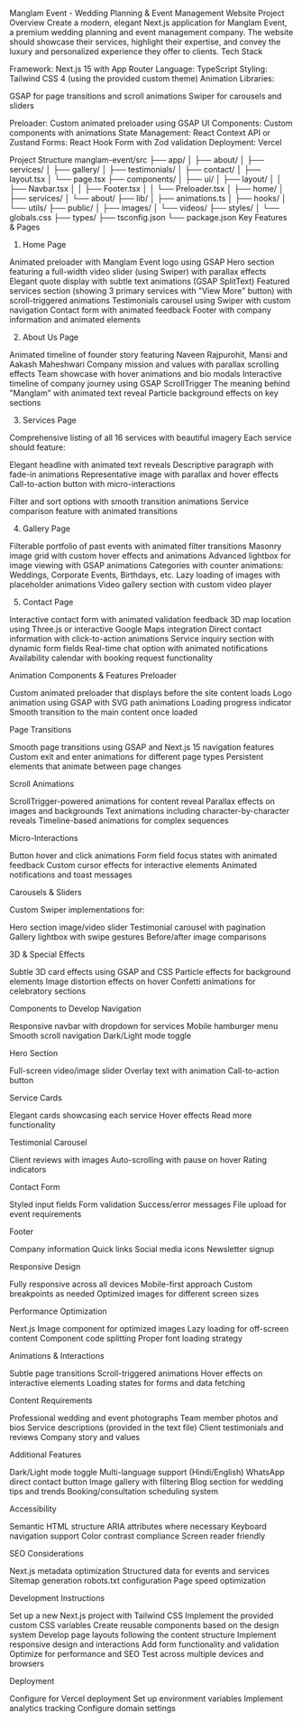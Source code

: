 Manglam Event - Wedding Planning & Event Management Website
Project Overview
Create a modern, elegant Next.js application for Manglam Event, a premium wedding planning and event management company. The website should showcase their services, highlight their expertise, and convey the luxury and personalized experience they offer to clients.
Tech Stack

Framework: Next.js 15 with App Router
Language: TypeScript
Styling: Tailwind CSS 4 (using the provided custom theme)
Animation Libraries:

GSAP for page transitions and scroll animations
Swiper for carousels and sliders


Preloader: Custom animated preloader using GSAP
UI Components: Custom components with animations
State Management: React Context API or Zustand
Forms: React Hook Form with Zod validation
Deployment: Vercel

Project Structure
manglam-event/src
├── app/
│   ├── about/
│   ├── services/
│   ├── gallery/
│   ├── testimonials/
│   ├── contact/
│   ├── layout.tsx
│   └── page.tsx
├── components/
│   ├── ui/
│   ├── layout/
│   │   ├── Navbar.tsx
│   │   ├── Footer.tsx
│   │   └── Preloader.tsx
│   ├── home/
│   ├── services/
│   └── about/
├── lib/
│   ├── animations.ts
│   ├── hooks/
│   └── utils/
├── public/
│   ├── images/
│   └── videos/
├── styles/
│   └── globals.css
├── types/
├── tsconfig.json
└── package.json
Key Features & Pages
1. Home Page

Animated preloader with Manglam Event logo using GSAP
Hero section featuring a full-width video slider (using Swiper) with parallax effects
Elegant quote display with subtle text animations (GSAP SplitText)
Featured services section (showing 3 primary services with "View More" button) with scroll-triggered animations
Testimonials carousel using Swiper with custom navigation
Contact form with animated feedback
Footer with company information and animated elements

2. About Us Page

Animated timeline of founder story featuring Naveen Rajpurohit, Mansi and Aakash Maheshwari
Company mission and values with parallax scrolling effects
Team showcase with hover animations and bio modals
Interactive timeline of company journey using GSAP ScrollTrigger
The meaning behind "Manglam" with animated text reveal
Particle background effects on key sections

3. Services Page

Comprehensive listing of all 16 services with beautiful imagery
Each service should feature:

Elegant headline with animated text reveals
Descriptive paragraph with fade-in animations
Representative image with parallax and hover effects
Call-to-action button with micro-interactions


Filter and sort options with smooth transition animations
Service comparison feature with animated transitions

4. Gallery Page

Filterable portfolio of past events with animated filter transitions
Masonry image grid with custom hover effects and animations
Advanced lightbox for image viewing with GSAP animations
Categories with counter animations: Weddings, Corporate Events, Birthdays, etc.
Lazy loading of images with placeholder animations
Video gallery section with custom video player

5. Contact Page

Interactive contact form with animated validation feedback
3D map location using Three.js or interactive Google Maps integration
Direct contact information with click-to-action animations
Service inquiry section with dynamic form fields
Real-time chat option with animated notifications
Availability calendar with booking request functionality

Animation Components & Features
Preloader

Custom animated preloader that displays before the site content loads
Logo animation using GSAP with SVG path animations
Loading progress indicator
Smooth transition to the main content once loaded

Page Transitions

Smooth page transitions using GSAP and Next.js 15 navigation features
Custom exit and enter animations for different page types
Persistent elements that animate between page changes

Scroll Animations

ScrollTrigger-powered animations for content reveal
Parallax effects on images and backgrounds
Text animations including character-by-character reveals
Timeline-based animations for complex sequences

Micro-Interactions

Button hover and click animations
Form field focus states with animated feedback
Custom cursor effects for interactive elements
Animated notifications and toast messages

Carousels & Sliders

Custom Swiper implementations for:

Hero section image/video slider
Testimonial carousel with pagination
Gallery lightbox with swipe gestures
Before/after image comparisons



3D & Special Effects

Subtle 3D card effects using GSAP and CSS
Particle effects for background elements
Image distortion effects on hover
Confetti animations for celebratory sections

Components to Develop
Navigation

Responsive navbar with dropdown for services
Mobile hamburger menu
Smooth scroll navigation
Dark/Light mode toggle

Hero Section

Full-screen video/image slider
Overlay text with animation
Call-to-action button

Service Cards

Elegant cards showcasing each service
Hover effects
Read more functionality

Testimonial Carousel

Client reviews with images
Auto-scrolling with pause on hover
Rating indicators

Contact Form

Styled input fields
Form validation
Success/error messages
File upload for event requirements

Footer

Company information
Quick links
Social media icons
Newsletter signup

Responsive Design

Fully responsive across all devices
Mobile-first approach
Custom breakpoints as needed
Optimized images for different screen sizes

Performance Optimization

Next.js Image component for optimized images
Lazy loading for off-screen content
Component code splitting
Proper font loading strategy

Animations & Interactions

Subtle page transitions
Scroll-triggered animations
Hover effects on interactive elements
Loading states for forms and data fetching

Content Requirements

Professional wedding and event photographs
Team member photos and bios
Service descriptions (provided in the text file)
Client testimonials and reviews
Company story and values

Additional Features

Dark/Light mode toggle
Multi-language support (Hindi/English)
WhatsApp direct contact button
Image gallery with filtering
Blog section for wedding tips and trends
Booking/consultation scheduling system

Accessibility

Semantic HTML structure
ARIA attributes where necessary
Keyboard navigation support
Color contrast compliance
Screen reader friendly

SEO Considerations

Next.js metadata optimization
Structured data for events and services
Sitemap generation
robots.txt configuration
Page speed optimization

Development Instructions

Set up a new Next.js project with Tailwind CSS
Implement the provided custom CSS variables
Create reusable components based on the design system
Develop page layouts following the content structure
Implement responsive design and interactions
Add form functionality and validation
Optimize for performance and SEO
Test across multiple devices and browsers

Deployment

Configure for Vercel deployment
Set up environment variables
Implement analytics tracking
Configure domain settings
